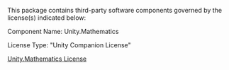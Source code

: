 This package contains third-party software components governed by the license(s) indicated below:

Component Name: Unity.Mathematics

License Type: "Unity Companion License"

[Unity.Mathematics License](https://github.com/Unity-Technologies/Unity.Mathematics/blob/master/LICENSE.md)
